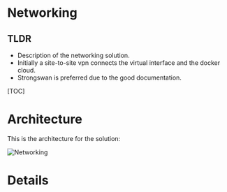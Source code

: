 # Networking


## TLDR

- Description of the networking solution.
- Initially a site-to-site vpn connects the virtual interface and the docker cloud.
- Strongswan is preferred due to the good documentation.

[TOC]

# Architecture

This is the architecture for the solution:

![Networking](./images/networking.drawio.svg "Networking")

# Details




